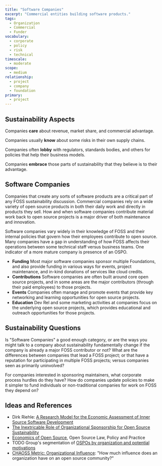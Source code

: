 ```yaml
---
title: "Software Companies"
excerpt: "Commercial entities building software products."
tags:
  - Organization
  - Commercial
  - Funder
vocabulary:
  - corporate
  - policy
  - risk
  - technical
timescale:
  - moderate
scope:
  - medium
relationship:
  - project
  - company
  - foundation
primary:
  - project
---
```


## Sustainability Aspects

Companies **care** about revenue, market share, and commercial advantage.

Companies usually **know** about some risks in their own supply chains.

Companies often **lobby** with regulators, standards bodies, and others for policies that help their business models.

Companies **embrace** those parts of sustainability that they believe is to their advantage.

## Software Companies

Companies that create any sorts of software products are a critical part of any FOSS sustainability discussion.  Commercial companies rely on a wide variety of open source products in both their daily work and directly in products they sell.  How and when software companies contribute material work back to open source projects is a major driver of both maintenance and innovation.

Software companies vary widely in their knowledge of FOSS and their internal policies that govern how their employees contribute to open source.  Many companies have a gap in understanding of how FOSS affects their operations between some technical staff versus business teams.  One indicator of a more mature company is presence of an OSPO.

- **Funding** Most major software companies sponsor multiple Foundations, and also provide funding in various ways for events, project maintenance, and in-kind donations of services like cloud credits.
- **Contributions** Software companies are often built around core open source projects, and in some areas are the major contributors (through their paid employees) to those projects.
- **Events** Companies often manage and promote events that provide key networking and learning opportunities for open source projects.
- **Education** Dev Rel and some marketing activities at companies focus on the underlying open source projects, which provides educational and outreach opportunities for those projects.

## Sustainability Questions

Is "Software Companies" a good enough category, or are the ways you might talk to a company about sustainability fundamentally change if the company is already a major FOSS contributor or not?  What are the differences between companies that lead a FOSS project; or that have a reputation for participating in multiple FOSS projects; versus companies seen as primarily uninvolved?

For companies interested in sponsoring maintainers, what corporate process hurdles do they have?  How do companies update policies to make it simpler to fund individuals or non-traditional companies for work on FOSS they depend on?

## Ideas and References

- Dirk Riehle: [A Research Model for the Economic Assessment of Inner Source Software Development](https://www.zotero.org/groups/5030713/foss-sustainability/items/ZCWQHE3W/library)
- [The Inextricable Role of Organizational Sponsorship for Open Source Sustainability](https://www.zotero.org/groups/5030713/foss-sustainability/tags/corporate/items/53CU8C5K/library)
- [Economics of Open Source](https://www.zotero.org/groups/5030713/foss-sustainability/tags/government/items/X6C6IBR8/library), Open Source Law, Policy and Practice
- TODO Group's segmentation of [OSPOs by organization and potential motivations](https://github.com/todogroup/ospodefinition.org?tab=readme-ov-file#basic-segmentation-beta-version)
- [CHAOSS Metric: Organizational Influence](https://chaoss.community/?p=3560): "How much influence does an organization have on an open source community?"
